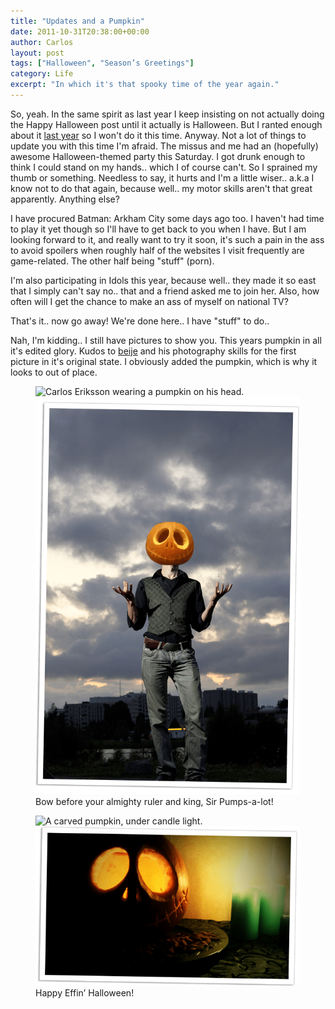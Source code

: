 ```yaml
---
title: "Updates and a Pumpkin"
date: 2011-10-31T20:38:00+00:00
author: Carlos
layout: post
tags: ["Halloween", "Season’s Greetings"]
category: Life
excerpt: "In which it's that spooky time of the year again."
---
```

So, yeah. In the same spirit as last year I keep insisting on not actually doing the Happy Halloween post until it actually is Halloween. But I ranted enough about it [last year](/blog/happy-halloween-for-real) so I won't do it this time. Anyway. Not a lot of things to update you with this time I'm afraid. The missus and me had an (hopefully) awesome Halloween-themed party this Saturday. I got drunk enough to think I could stand on my hands.. which I of course can't. So I sprained my thumb or something. Needless to say, it hurts and I'm a little wiser.. a.k.a I know not to do that again, because well.. my motor skills aren't that great apparently. Anything else?

I have procured Batman: Arkham City some days ago too. I haven't had time to play it yet though so I'll have to get back to you when I have. But I am looking forward to it, and really want to try it soon, it's such a pain in the ass to avoid spoilers when roughly half of the websites I visit frequently are game-related. The other half being "stuff" (porn).

I'm also participating in Idols this year, because well.. they made it so east that I simply can't say no.. that and a friend asked me to join her. Also, how often will I get the chance to make an ass of myself on national TV?

That's it.. now go away! We're done here.. I have "stuff" to do..

Nah, I'm kidding.. I still have pictures to show you. This years pumpkin in all it's edited glory. Kudos to [beije](http://www.benjaminhorn.io/) and his photography skills for the first picture in it's original state. I obviously added the pumpkin, which is why it looks to out of place.

<figure>
    <img class="js-lazy-load" data-original="/assets/posts/2011/10/i-am-the-pumpkinMAN.png" alt="Carlos Eriksson wearing a pumpkin on his head.">
  <noscript>
    <img src="/assets/posts/2011/10/i-am-the-pumpkinMAN.png" alt="Carlos Eriksson wearing a pumpkin on his head.">
  </noscript>
  <figcaption>Bow before your almighty ruler and king, Sir Pumps-a-lot!</figcaption>
</figure>

<figure>
    <img class="js-lazy-load" data-original="/assets/posts/2011/10/happy-halloween-2011.png" alt="A carved pumpkin, under candle light.">
  <noscript>
    <img src="/assets/posts/2011/10/happy-halloween-2011.png" alt="A carved pumpkin, under candle light.">
  </noscript>
  <figcaption>Happy Effin’ Halloween!</figcaption>
</figure>
